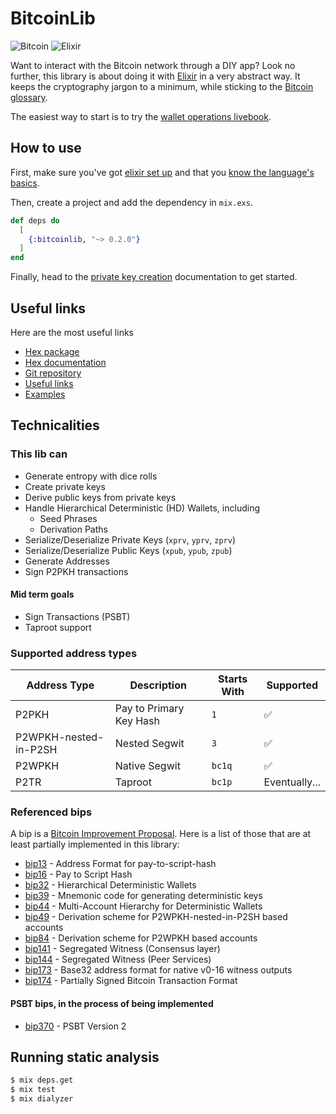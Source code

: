 # BitcoinLib

![Bitcoin](https://raw.githubusercontent.com/RooSoft/bitcoinlib/main/guides/assets/images/bitcoin.svg)
![Elixir](https://raw.githubusercontent.com/RooSoft/bitcoinlib/main/guides/assets/images/elixir-with-name.svg)

Want to interact with the Bitcoin network through a DIY app? Look no further, this library 
is about doing it with [Elixir](https://elixir-lang.org) in a very abstract way. It 
keeps the cryptography jargon to a minimum, while sticking to the 
[Bitcoin glossary](https://developer.bitcoin.org/glossary.html).

The easiest way to start is to try the [wallet operations livebook](https://github.com/RooSoft/bitcoinlib/blob/main/livebooks/wallet_operations/index.livemd).

## How to use

First, make sure you've got [elixir set up](https://elixir-lang.org/install.html) and that you
[know the language's basics](https://elixircasts.io/series/learn-elixir).

Then, create a project and add the dependency in `mix.exs`.

```elixir
def deps do
  [
    {:bitcoinlib, "~> 0.2.0"}
  ]
end
```

Finally, head to the [private key creation](https://hexdocs.pm/bitcoinlib/tutorial-private-key.html) 
documentation to get started.

## Useful links

Here are the most useful links 

- [Hex package](https://hex.pm/packages/bitcoinlib) 
- [Hex documentation](https://hexdocs.pm/bitcoinlib/readme.html)
- [Git repository](https://github.com/RooSoft/bitcoinlib)
- [Useful links](https://hexdocs.pm/bitcoinlib/links.html)
- [Examples](https://hexdocs.pm/bitcoinlib/examples.html)


## Technicalities

### This lib can

- Generate entropy with dice rolls
- Create private keys
- Derive public keys from private keys
- Handle Hierarchical Deterministic (HD) Wallets, including
  - Seed Phrases
  - Derivation Paths
- Serialize/Deserialize Private Keys (`xprv`, `yprv`, `zprv`)
- Serialize/Deserialize Public Keys  (`xpub`, `ypub`, `zpub`)
- Generate Addresses
- Sign P2PKH transactions

#### Mid term goals

- Sign Transactions (PSBT)
- Taproot support

### Supported address types

| Address Type          | Description             | Starts With  | Supported     |
|-----------------------|-------------------------|--------------|---------------|
| P2PKH                 | Pay to Primary Key Hash | `1`          | ✅            |
| P2WPKH-nested-in-P2SH | Nested Segwit           | `3`          | ✅            |
| P2WPKH                | Native Segwit           | `bc1q`       | ✅            |
| P2TR                  | Taproot                 | `bc1p`       | Eventually... |

### Referenced bips

A bip is a [Bitcoin Improvement Proposal](https://github.com/bitcoin/bips#readme). Here is a list 
of those that are at least partially implemented in this library:

- [bip13](https://github.com/bitcoin/bips/blob/master/bip-0013.mediawiki) - Address Format for pay-to-script-hash
- [bip16](https://github.com/bitcoin/bips/blob/master/bip-0016.mediawiki) - Pay to Script Hash
- [bip32](https://github.com/bitcoin/bips/blob/master/bip-0032.mediawiki) - Hierarchical Deterministic Wallets
- [bip39](https://github.com/bitcoin/bips/blob/master/bip-0039.mediawiki) - Mnemonic code for generating deterministic keys
- [bip44](https://github.com/bitcoin/bips/blob/master/bip-0044.mediawiki) - Multi-Account Hierarchy for Deterministic Wallets
- [bip49](https://github.com/bitcoin/bips/blob/master/bip-0049.mediawiki) - Derivation scheme for P2WPKH-nested-in-P2SH based accounts
- [bip84](https://github.com/bitcoin/bips/blob/master/bip-0084.mediawiki) - Derivation scheme for P2WPKH based accounts
- [bip141](https://github.com/bitcoin/bips/blob/master/bip-0141.mediawiki) - Segregated Witness (Consensus layer)
- [bip144](https://github.com/bitcoin/bips/blob/master/bip-0144.mediawiki) - Segregated Witness (Peer Services)
- [bip173](https://github.com/bitcoin/bips/blob/master/bip-0173.mediawiki) - Base32 address format for native v0-16 witness outputs
- [bip174](https://github.com/bitcoin/bips/blob/master/bip-0174.mediawiki) - Partially Signed Bitcoin Transaction Format

#### PSBT bips, in the process of being implemented

- [bip370](https://github.com/bitcoin/bips/blob/master/bip-0370.mediawiki) - PSBT Version 2

## Running static analysis

```bash
$ mix deps.get
$ mix test
$ mix dialyzer
```